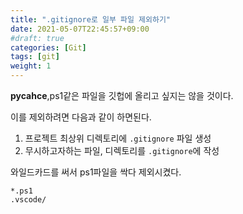 ```yaml
---
title: ".gitignore로 일부 파일 제외하기"
date: 2021-05-07T22:45:57+09:00
#draft: true
categories: [Git]
tags: [git]
weight: 1
---
```


__pycahce__,ps1같은 파일을 깃헙에 올리고 싶지는 않을 것이다.

이를 제외하려면 다음과 같이 하면된다.

1. 프로젝트 최상위 디렉토리에 `.gitignore` 파일 생성
2. 무시하고자하는 파일, 디렉토리를 `.gitignore`에 작성

와일드카드를 써서 ps1파일을 싹다 제외시켰다.

```.gitignore
*.ps1
.vscode/
```
